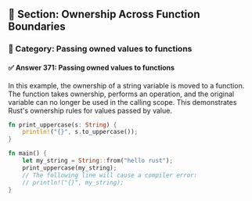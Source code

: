 ## 📘 Section: Ownership Across Function Boundaries  
### 🔹 Category: Passing owned values to functions  
#### ✅ Answer 371: Passing owned values to functions

In this example, the ownership of a string variable is moved to a function. The function takes ownership, performs an operation, and the original variable can no longer be used in the calling scope. This demonstrates Rust's ownership rules for values passed by value.

```rust
fn print_uppercase(s: String) {
    println!("{}", s.to_uppercase());
}

fn main() {
    let my_string = String::from("hello rust");
    print_uppercase(my_string);
    // The following line will cause a compiler error:
    // println!("{}", my_string);
}
```
